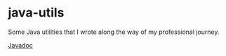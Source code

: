 java-utils
==========

Some Java utilities that I wrote along the way of my professional journey.

[Javadoc](http://alvinlin123.github.io/java-utils/apidocs/)
